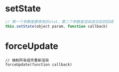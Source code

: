 # setState
```javascript
// 第一个参数是要修改的stat，第二个参数是渲染成功后的回调
this.setState(object param, function callback)
```
# forceUpdate
```
// 强制所有组件重新渲染
forceUpdate(function callback)
```

